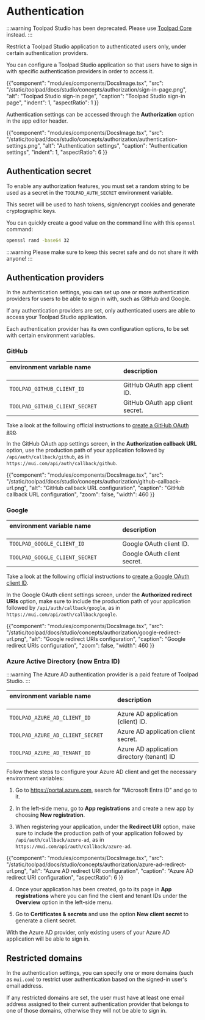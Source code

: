# Authentication

:::warning
Toolpad Studio has been deprecated. Please use [Toolpad Core](/toolpad/) instead.
:::

<p class="description">Restrict a Toolpad Studio application to authenticated users only, under certain authentication providers.</p>

You can configure a Toolpad Studio application so that users have to sign in with specific authentication providers in order to access it.

{{"component": "modules/components/DocsImage.tsx", "src": "/static/toolpad/docs/studio/concepts/authorization/sign-in-page.png", "alt": "Toolpad Studio sign-in page", "caption": "Toolpad Studio sign-in page", "indent": 1, "aspectRatio": 1 }}

Authentication settings can be accessed through the **Authorization** option in the app editor header.

{{"component": "modules/components/DocsImage.tsx", "src": "/static/toolpad/docs/studio/concepts/authorization/authentication-settings.png", "alt": "Authentication settings", "caption": "Authentication settings", "indent": 1, "aspectRatio": 6 }}

## Authentication secret

To enable any authorization features, you must set a random string to be used as a secret in the `TOOLPAD_AUTH_SECRET` environment variable.

This secret will be used to hash tokens, sign/encrypt cookies and generate cryptographic keys.

You can quickly create a good value on the command line with this `openssl` command:

```bash
openssl rand -base64 32
```

:::warning
Please make sure to keep this secret safe and do not share it with anyone!
:::

## Authentication providers

In the authentication settings, you can set up one or more authentication providers for users to be able to sign in with, such as GitHub and Google.

If any authentication providers are set, only authenticated users are able to access your Toolpad Studio application.

Each authentication provider has its own configuration options, to be set with certain environment variables.

### GitHub

| environment variable name &nbsp;&nbsp;&nbsp;&nbsp;&nbsp;&nbsp;&nbsp;&nbsp;&nbsp;&nbsp;&nbsp;&nbsp;&nbsp;&nbsp;&nbsp;&nbsp;&nbsp;&nbsp;&nbsp;&nbsp;&nbsp; | description                     |
| :------------------------------------------------------------------------------------------------------------------------------------------------------- | :------------------------------ |
| `TOOLPAD_GITHUB_CLIENT_ID`                                                                                                                               | GitHub OAuth app client ID.     |
| `TOOLPAD_GITHUB_CLIENT_SECRET`                                                                                                                           | GitHub OAuth app client secret. |

Take a look at the following official instructions to [create a GitHub OAuth app](https://docs.github.com/en/apps/oauth-apps/building-oauth-apps/creating-an-oauth-app).

In the GitHub OAuth app settings screen, in the **Authorization callback URL** option, use the production path of your application followed by `/api/auth/callback/github`, as in `https://mui.com/api/auth/callback/github`.

{{"component": "modules/components/DocsImage.tsx", "src": "/static/toolpad/docs/studio/concepts/authorization/github-callback-url.png", "alt": "GitHub callback URL configuration", "caption": "GitHub callback URL configuration", "zoom": false, "width": 460 }}

### Google

| environment variable name &nbsp;&nbsp;&nbsp;&nbsp;&nbsp;&nbsp;&nbsp;&nbsp;&nbsp;&nbsp;&nbsp;&nbsp;&nbsp;&nbsp;&nbsp;&nbsp; | description                 |
| :------------------------------------------------------------------------------------------------------------------------- | :-------------------------- |
| `TOOLPAD_GOOGLE_CLIENT_ID`                                                                                                 | Google OAuth client ID.     |
| `TOOLPAD_GOOGLE_CLIENT_SECRET`                                                                                             | Google OAuth client secret. |

Take a look at the following official instructions to [create a Google OAuth client ID](https://developers.google.com/workspace/guides/create-credentials#oauth-client-id).

In the Google OAuth client settings screen, under the **Authorized redirect URIs** option, make sure to include the production path of your application followed by `/api/auth/callback/google`, as in `https://mui.com/api/auth/callback/google`.

{{"component": "modules/components/DocsImage.tsx", "src": "/static/toolpad/docs/studio/concepts/authorization/google-redirect-url.png", "alt": "Google redirect URIs configuration", "caption": "Google redirect URIs configuration", "zoom": false, "width": 460 }}

### Azure Active Directory (now Entra ID)

:::warning
The Azure AD authentication provider is a paid feature of Toolpad Studio.
:::

| environment variable name &nbsp;&nbsp;&nbsp;&nbsp;&nbsp;&nbsp;&nbsp;&nbsp;&nbsp;&nbsp;&nbsp;&nbsp;&nbsp;&nbsp;&nbsp;&nbsp; | description                                |
| :------------------------------------------------------------------------------------------------------------------------- | :----------------------------------------- |
| `TOOLPAD_AZURE_AD_CLIENT_ID`                                                                                               | Azure AD application (client) ID.          |
| `TOOLPAD_AZURE_AD_CLIENT_SECRET`                                                                                           | Azure AD application client secret.        |
| `TOOLPAD_AZURE_AD_TENANT_ID`                                                                                               | Azure AD application directory (tenant) ID |

Follow these steps to configure your Azure AD client and get the necessary environment variables:

1. Go to https://portal.azure.com, search for "Microsoft Entra ID" and go to it.

2. In the left-side menu, go to **App registrations** and create a new app by choosing **New registration**.

3. When registering your application, under the **Redirect URI** option, make sure to include the production path of your application followed by `/api/auth/callback/azure-ad`, as in `https://mui.com/api/auth/callback/azure-ad`.

{{"component": "modules/components/DocsImage.tsx", "src": "/static/toolpad/docs/studio/concepts/authorization/azure-ad-redirect-url.png", "alt": "Azure AD redirect URI configuration", "caption": "Azure AD redirect URI configuration", "aspectRatio": 6 }}

4. Once your application has been created, go to its page in **App registrations** where you can find the client and tenant IDs under the **Overview** option in the left-side menu.

5. Go to **Certificates & secrets** and use the option **New client secret** to generate a client secret.

With the Azure AD provider, only existing users of your Azure AD application will be able to sign in.

## Restricted domains

In the authentication settings, you can specify one or more domains (such as `mui.com`) to restrict user authentication based on the signed-in user's email address.

If any restricted domains are set, the user must have at least one email address assigned to their current authentication provider that belongs to one of those domains, otherwise they will not be able to sign in.

